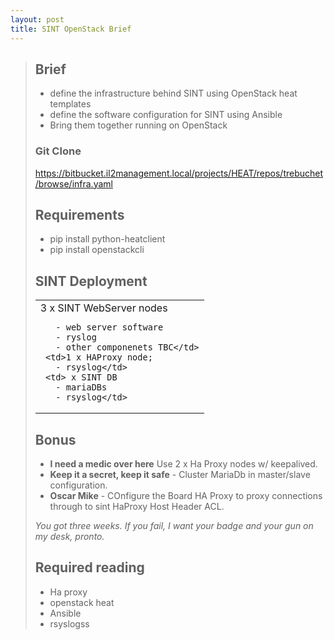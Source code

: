 ```yaml
---
layout: post
title: SINT OpenStack Brief
---
```


> ## Brief
>
> - define the infrastructure behind SINT using OpenStack heat templates
>  - define the software configuration for SINT using Ansible
>  - Bring them together running on OpenStack
>
> ### Git Clone
>
> https://bitbucket.il2management.local/projects/HEAT/repos/trebuchet/browse/infra.yaml
>
> ## Requirements
>
> - pip install python-heatclient
> - pip install openstackcli
>
>
>## SINT Deployment
>
><table>
>  <tbody>
>    <tr>
>      <td>3 x SINT WebServer nodes
>
>        - web server software
>        - ryslog
>        - other componenets TBC</td>
>      <td>1 x HAProxy node;
>        - rsyslog</td>
>      <td> x SINT DB
>        - mariaDBs
>        - rsyslog</td>
>    </tr>
>  </tbody>
></table>
>
>## Bonus
>
> - **I need a medic over here** Use 2 x Ha Proxy nodes w/ keepalived.
> - **Keep it a secret, keep it safe** - Cluster MariaDb in master/slave configuration.
> - **Oscar Mike** - COnfigure the Board HA Proxy to proxy connections through to sint HaProxy Host Header ACL.
>
><cite>You got three weeks. If you fail, I want your badge and your gun on my desk, pronto.</cite>
> ##  Required reading
>  - Ha proxy
>  - openstack heat
>  - Ansible
>  - rsyslogss
